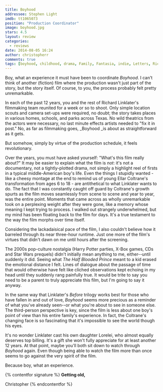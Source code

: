 ```yaml
---
title: Boyhood
addressee: Stephen Light
imdb: tt1065073
position: "Production Coordinator"
image: boyhood.jpg
stars: 4.5
layout: review 
categories: 
  - reviews
date: 2014-08-05 16:24
author: christopherr
comments: true
tags: [boyhood, childhood, drama, Family, Fantasia, indie, Letters, Richard Linklater, time]
---
```


Boy, what an experience it must have been to coordinate _Boyhood_. I can't think of another (fiction) film where the production wasn't just part of the story, but the story itself.  Of course, to you, the process probably felt pretty unremarkable.

In each of the past 12 years, you and the rest of Richard Linklater's filmmaking team reunited for a week or so to shoot. Only simple location scouts and camera set-ups were required, no doubt; the story takes places in various homes, schools, and parks across Texas. No wild theatrics from the actors were necessary, no last minute effects artists needed to "fix it in post."  No, as far as filmmaking goes, _Boyhood _is about as straightforward as it gets.

But somehow, simply by virtue of the production schedule, it feels revolutionary.

Over the years, you must have asked yourself: "What's this film really about?" It may be easier to explain what the film is _not_: it's not a documentary, not a tightly-plotted drama, not simply a highlight reel of firsts in a typical middle-American boy's life. Even the things I stupidly wanted - like a cheesy montage at the end to remind us of young Ellar Coltrane's transformation from ages 6 to 18 - are antithetical to what Linklater wants to do. The fact that I was constantly caught off guard by Coltrane's growth spurts as the film moves seamlessly from scene to scene and year to year, was the entire point. Moments that came across as wholly unremarkable took on a perplexing weight after they were gone, like a memory whose meaning I kept trying to process. I walked out strangely underwhelmed, but my mind has been floating back to the film for days. It's a true testament to the way the film morphs over time itself. 

Considering the lackadaisical pace of the film, I also couldn't believe how it barreled through its near three-hour runtime. Just one more of the film's virtues that didn't dawn on me until hours after the screening.

The 2000s pop-culture nostalgia (Harry Potter parties, X-Box games, CDs and Star Wars prequels) didn't initially mean anything to me, either--until suddenly it did. Seeing what _The Half Blooded Prince_ meant to a kid erased the emotional distance I felt. Lines of dialogue about the passage of time that would otherwise have felt like cliched observations kept echoing in my head until they suddenly rang painfully true. It would be trite to say you need to be a parent to truly appreciate this film, but I'm going to say it anyway. 

In the same way that Linklater's _Before_ trilogy works best for those who have fallen in and out of love, _Boyhood_ seems more precious as a reminder of what you've already seen--or what you're about to see in someone else. The third-person perspective is key, since the film is less about one boy's point of view than his entire family's experience. In fact, the Coltrane's changing face is so fascinating that it's impossible to see the world though his eyes.

It's no wonder Linklater cast his own daughter Lorelei, who almost equally deserves top billing.  It's a gift she won't fully appreciate for at least another 12 years. At that point, maybe you'll both sit down to watch through _Boyhood_ again. Even though being able to watch the film more than once seems to go against the very spirit of the film. 

Because boy, what an experience.

{% contentfor signature %}
**Getting old,**

Christopher
{% endcontentfor %}